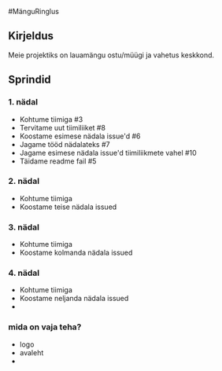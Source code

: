 #MänguRinglus

## Kirjeldus
Meie projektiks on lauamängu ostu/müügi ja vahetus keskkond.

## Sprindid
### 1. nädal
* Kohtume tiimiga #3
* Tervitame uut tiimiliiket #8
* Koostame esimese nädala issue'd #6
* Jagame tööd nädalateks #7
* Jagame esimese nädala issue'd tiimiliikmete vahel #10
* Täidame readme fail #5 
### 2. nädal
* Kohtume tiimiga
* Koostame teise nädala issued
### 3. nädal
* Kohtume tiimiga
* Koostame kolmanda nädala issued
### 4. nädal
* Kohtume tiimiga
* Koostame neljanda nädala issued
*
### mida on vaja teha?
* logo
* avaleht
* 
